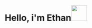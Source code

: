 <h1>Hello, i'm Ethan<img src="https://user-images.githubusercontent.com/132306277/235546164-a8596961-361b-4a46-b2af-23c049d2c582.gif" width=50px/></h1> 
